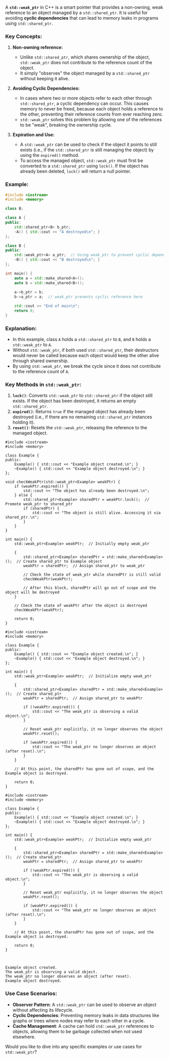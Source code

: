A **`std::weak_ptr`** in C++ is a smart pointer that provides a non-owning, weak reference to an object managed by a `std::shared_ptr`. It is useful for avoiding **cyclic dependencies** that can lead to memory leaks in programs using `std::shared_ptr`.

### Key Concepts:

1. **Non-owning reference:**
   - Unlike `std::shared_ptr`, which shares ownership of the object, `std::weak_ptr` does not contribute to the reference count of the object.
   - It simply "observes" the object managed by a `std::shared_ptr` without keeping it alive.

2. **Avoiding Cyclic Dependencies:**
   - In cases where two or more objects refer to each other through `std::shared_ptr`, a cyclic dependency can occur. This causes memory to never be freed, because each object holds a reference to the other, preventing their reference counts from ever reaching zero.
   - `std::weak_ptr` solves this problem by allowing one of the references to be "weak", breaking the ownership cycle.

3. **Expiration and Use:**
   - A `std::weak_ptr` can be used to check if the object it points to still exists (i.e., if the `std::shared_ptr` is still managing the object) by using the `expired()` method.
   - To access the managed object, `std::weak_ptr` must first be converted to a `std::shared_ptr` using `lock()`. If the object has already been deleted, `lock()` will return a null pointer.

### Example:

```cpp
#include <iostream>
#include <memory>

class B;

class A {
public:
    std::shared_ptr<B> b_ptr;
    ~A() { std::cout << "A destroyed\n"; }
};

class B {
public:
    std::weak_ptr<A> a_ptr;  // Using weak_ptr to prevent cyclic dependency
    ~B() { std::cout << "B destroyed\n"; }
};

int main() {
    auto a = std::make_shared<A>();
    auto b = std::make_shared<B>();
    
    a->b_ptr = b;
    b->a_ptr = a;  // weak_ptr prevents cyclic reference here

    std::cout << "End of main\n";
    return 0;
}
```

### Explanation:
- In this example, class `A` holds a `std::shared_ptr` to `B`, and `B` holds a `std::weak_ptr` to `A`.
- Without `std::weak_ptr`, if both used `std::shared_ptr`, their destructors would never be called because each object would keep the other alive through shared ownership.
- By using `std::weak_ptr`, we break the cycle since it does not contribute to the reference count of `A`.

### Key Methods in `std::weak_ptr`:
1. **`lock()`**: Converts `std::weak_ptr` to `std::shared_ptr` if the object still exists. If the object has been destroyed, it returns an empty `std::shared_ptr`.
2. **`expired()`**: Returns `true` if the managed object has already been destroyed (i.e., if there are no remaining `std::shared_ptr` instances holding it).
3. **`reset()`**: Resets the `std::weak_ptr`, releasing the reference to the managed object.

```
#include <iostream>
#include <memory>

class Example {
public:
    Example() { std::cout << "Example object created.\n"; }
    ~Example() { std::cout << "Example object destroyed.\n"; }
};

void checkWeakPtr(std::weak_ptr<Example> weakPtr) {
    if (weakPtr.expired()) {
        std::cout << "The object has already been destroyed.\n";
    } else {
        std::shared_ptr<Example> sharedPtr = weakPtr.lock();  // Promote weak_ptr to shared_ptr
        if (sharedPtr) {
            std::cout << "The object is still alive. Accessing it via shared_ptr.\n";
        }
    }
}

int main() {
    std::weak_ptr<Example> weakPtr;  // Initially empty weak_ptr

    {
        std::shared_ptr<Example> sharedPtr = std::make_shared<Example>();  // Create shared_ptr to Example object
        weakPtr = sharedPtr;  // Assign shared_ptr to weak_ptr

        // Check the state of weak_ptr while sharedPtr is still valid
        checkWeakPtr(weakPtr);

        // After this block, sharedPtr will go out of scope and the object will be destroyed
    }

    // Check the state of weakPtr after the object is destroyed
    checkWeakPtr(weakPtr);

    return 0;
}

```

```
#include <iostream>
#include <memory>

class Example {
public:
    Example() { std::cout << "Example object created.\n"; }
    ~Example() { std::cout << "Example object destroyed.\n"; }
};

int main() {
    std::weak_ptr<Example> weakPtr;  // Initialize empty weak_ptr

    {
        std::shared_ptr<Example> sharedPtr = std::make_shared<Example>();  // Create shared_ptr
        weakPtr = sharedPtr;  // Assign shared_ptr to weakPtr

        if (!weakPtr.expired()) {
            std::cout << "The weak_ptr is observing a valid object.\n";
        }

        // Reset weak_ptr explicitly, it no longer observes the object
        weakPtr.reset();

        if (weakPtr.expired()) {
            std::cout << "The weak_ptr no longer observes an object (after reset).\n";
        }
    }

    // At this point, the sharedPtr has gone out of scope, and the Example object is destroyed.

    return 0;
}

```

```
#include <iostream>
#include <memory>

class Example {
public:
    Example() { std::cout << "Example object created.\n"; }
    ~Example() { std::cout << "Example object destroyed.\n"; }
};

int main() {
    std::weak_ptr<Example> weakPtr;  // Initialize empty weak_ptr

    {
        std::shared_ptr<Example> sharedPtr = std::make_shared<Example>();  // Create shared_ptr
        weakPtr = sharedPtr;  // Assign shared_ptr to weakPtr

        if (!weakPtr.expired()) {
            std::cout << "The weak_ptr is observing a valid object.\n";
        }

        // Reset weak_ptr explicitly, it no longer observes the object
        weakPtr.reset();

        if (weakPtr.expired()) {
            std::cout << "The weak_ptr no longer observes an object (after reset).\n";
        }
    }

    // At this point, the sharedPtr has gone out of scope, and the Example object is destroyed.

    return 0;
}


```

```

Example object created.
The weak_ptr is observing a valid object.
The weak_ptr no longer observes an object (after reset).
Example object destroyed.

```


### Use Case Scenarios:
- **Observer Pattern**: A `std::weak_ptr` can be used to observe an object without affecting its lifecycle.
- **Cyclic Dependencies**: Preventing memory leaks in data structures like graphs or trees where nodes may refer to each other in a cycle.
- **Cache Management**: A cache can hold `std::weak_ptr` references to objects, allowing them to be garbage collected when not used elsewhere.

Would you like to dive into any specific examples or use cases for `std::weak_ptr`?
